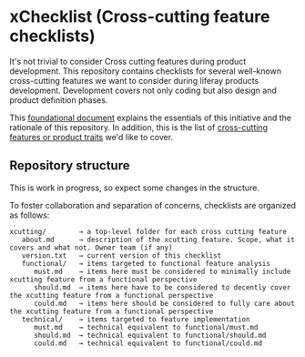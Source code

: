 # xChecklist (Cross-cutting feature checklists)
It's not trivial to consider Cross cutting features during product development. This repository contains checklists for several well-known cross-cutting features we want to consider during liferay products development. Development covers not only coding but also design and product definition phases.

This [foundational document](https://docs.google.com/document/d/1dtrH85YP-TNhcjEQnS7XcJNt0t0IfkfepK0xvoxLjgk/edit#) explains the essentials of this initiative and the rationale of this repository. In addition, this is the list of [cross-cutting features or product traits](https://airtable.com/tbl1H8pBchOLT9doA/viwgHASgx2xOm6g8l?blocks=hide) we'd like to cover.

## Repository structure
This is work in progress, so expect some changes in the structure.

To foster collaboration and separation of concerns, checklists are organized as follows:

    xcutting/        → a top-level folder for each cross cutting feature 
       about.md      → description of the xcutting feature. Scope, what it covers and what not. Owner team (if any)
       version.txt   → current version of this checklist    
       functional/   → items targeted to functional feature analysis    
          must.md    → items here must be considered to minimally include xcutting feature from a functional perspective  
          should.md  → items here have to be considered to decently cover the xcutting feature from a functional perspective      
          could.md   → items here should be considered to fully care about the xcutting feature from a functional perspective      
       technical/    → items targeted to feature implementation    
          must.md    → technical equivalent to functional/must.md      
          should.md  → technical equivalent to functional/should.md      
          could.md   → technical equivalent to functional/could.md  
  
  

